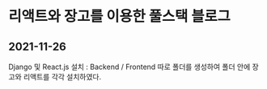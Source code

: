 # 리액트와 장고를 이용한 풀스택 블로그
## 2021-11-26 
Django 및 React.js 설치 : Backend / Frontend 따로 폴더를 생성하여 폴더 안에 장고와 리액트를 각각 설치하였다.
